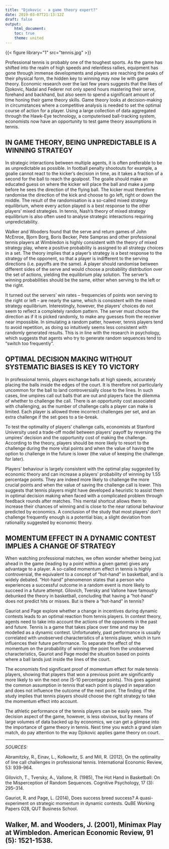 ```yaml
---
title: "Djokovic - a game theory expert?"
date: 2019-03-07T21:13:12Z
draft: false
output:
    html_document:
    toc: true
    theme: united
---
```


{{< figure library="1" src="tennis.jpg" >}}

Professional tennis is probably one of the toughest sports. As the game has shifted into the realm of high speeds and relentless rallies, equipment has gone through immense developments and players are reaching the peaks of their physical form, the hidden key to winning may now lie with game theory. Economic research over the last few years suggests that the likes of Djokovic, Nadal and Federer not only spend hours mastering their serve, forehand and backhand, but also seem to spend a significant amount of time honing their game theory skills. Game theory looks at decision-making in circumstances where a competitive analysis is needed to set the optimal course of action for a player. Using a large collection of data aggregated through the Hawk-Eye technology, a computerised ball-tracking system, economists now have an opportunity to test game theory assumptions in tennis.

## IN GAME THEORY, BEING UNPREDICTABLE IS A WINNING STRATEGY

In strategic interactions between multiple agents, it is often preferable to be as unpredictable as possible. In football penalty shootouts for example, a goalie cannot react to the kicker’s decision in time, as it takes a fraction of a second for the ball to reach the goalpost. The goalie should make an educated guess on where the kicker will place the ball and make a jump before he sees the direction of the flying ball. The kicker must therefore randomise the direction of the kick and choose to go left, right or down the middle. The result of the randomisation is a so-called mixed strategy equilibrium, where every action played is a best response to the other players’ mixed strategies. In tennis, Nash’s theory of mixed strategy equilibrium is also often used to analyse strategic interactions requiring unpredictability.

Walker and Wooders found that the serve and return games of John McEnroe, Bjorn Borg, Boris Becker, Pete Sampras and other professional tennis players at Wimbledon is highly consistent with the theory of mixed strategy play, where a positive probability is assigned to all strategy choices in a set. The theory implies that a player’s strategy is a best response to the strategy of the opponent, so that a player is indifferent to the serving directions (i.e. payoffs are the same). A player should randomise between different sides of the serve and would choose a probability distribution over the set of actions, yielding the equilibrium play solution. The server’s winning probabilities should be the same, either when serving to the left or the right.

It turned out the servers’ win rates – frequencies of points won serving to the right or left – are nearly the same, which is consistent with the mixed strategy equilibrium. Interestingly, however, the players’ choices do not seem to reflect a completely random pattern. The server must choose the direction as if it is picked randomly, to make any guesses from the receiver near impossible. In simulating a random patter, however, tennis players tend to avoid repetition, as doing so intuitively seems less consistent with randomly generated results. This is in line with the research in psychology, which suggests that agents who try to generate random sequences tend to “switch too frequently”.

## OPTIMAL DECISION MAKING WITHOUT SYSTEMATIC BIASES IS KEY TO VICTORY

In professional tennis, players exchange balls at high speeds, accurately placing the balls inside the edges of the court. It is therefore not particularly uncommon for the ball to land controversially close to the lines. In such cases, line umpires call out balls that are out and players face the dilemma of whether to challenge the call. There is an opportunity cost associated with challenging, as the number of challenge calls a player can make is limited. Each player is allowed three incorrect challenges per set, and an extra challenge if the set goes to a tie-break.

To test the optimality of players’ challenge calls, economists at Stanford University used a trade-off model between players’ payoff by reversing the umpires’ decision and the opportunity cost of making the challenge. According to the theory, players should be more likely to resort to the challenge during the more vital points and when the value of having the option to challenge in the future is lower (the value of keeping the challenge for later).

Players’ behaviour is largely consistent with the optimal play suggested by economic theory and can increase a players’ probability of winning by 1.55 percentage points. They are indeed more likely to challenge the more crucial points and when the value of saving the challenge call is lower. This suggests that tennis players might have developed a heuristic to assist them in optimal decision making when faced with a complicated problem through feedback rounds after matches. This mental shortcut allows them to increase their chances of winning and is close to the near rational behaviour predicted by economics. A conclusion of the study that most players’ don’t challenge frequently enough is a potential bias; a slight deviation from rationality suggested by economic theory.

## MOMENTUM EFFECT IN A DYNAMIC CONTEST IMPLIES A CHANGE OF STRATEGY

When watching professional matches, we often wonder whether being just ahead in the game (leading by a point within a given game) gives any advantage to a player. A so-called momentum effect in tennis is highly controversial, the equivalent to a concept of “hot-hand” in basketball, and is widely debated. “Hot-hand” phenomenon states that a person who experiences a successful outcome in a random event is more likely to succeed in a future attempt. Gilovich, Tversky and Vallone have famously debunked the theory in basketball, concluding that having a “hot-hand” does not predict hits or misses. But is there a “hot-hand” in tennis?

Gauriot and Page explore whether a change in incentives during dynamic contests leads to an optimal reaction from tennis players. In contest theory, agents need to take into account the actions of the opponents in the past and future. Tennis is a game that takes place over time and may be modelled as a dynamic contest. Unfortunately, past performance is usually correlated with unobserved characteristics of a tennis player, which in turn influences their future performance. To separate the effect of the momentum on the probability of winning the point from the unobserved characteristics, Gauriot and Page model the situation based on points where a ball lands just inside the lines of the court.

The economists find significant proof of momentum effect for male tennis players, showing that players that won a previous point are significantly more likely to win the next one (5-10 percentage points). This goes against the common assumption in tennis that each point is played in separation and does not influence the outcome of the next point. The finding of the study implies that tennis players should choose the right strategy to take the momentum effect into account.

The athletic performance of the tennis players can be easily seen. The decision aspect of the game, however, is less obvious, but by means of large volumes of data backed up by economics, we can get a glimpse into the importance of game theory in tennis. Next time you watch a grand slam match, do pay attention to the way Djokovic applies game theory on court.

---

_SOURCES:_

Abramitzky, R., Einav, L., Kolkowitz, S. and Mill, R. (2012), On the optimality of line call challenges in professional tennis. International Economic Review, 53: 939-964.

Gilovich, T., Tversky, A., Vallone, R. (1985), The Hot Hand in Basketball: On the Misperception of Random Sequences. Cognitive Psychology, 17 (3): 295–314.

Gauriot, R. and Page, L. (2014), Does success breed success? A quasi-experiment on strategic momentum in dynamic contests. QuBE Working Papers 028, QUT Business School.

Walker, M. and Wooders, J. (2001), Minimax Play at Wimbledon. American Economic Review, 91 (5): 1521-1538.
---
